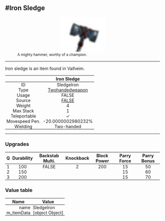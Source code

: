 <meta property="og:title" content="Iron Sledge - MoreValheim" /><meta property="og:type" content="website" /><meta property="og:image" content="/assets/iron_sledge.png" /><meta property="og:description" content="Iron Sledge is an item found in Valheim." /><meta name="theme-color" content="#546D78"><meta name="twitter:card" content="summary_large_image">
#Iron Sledge
-------------
<style>img {width:20px;}.tb {width:150px;display: block;margin-left: auto;margin-right: auto;}</style>

<style>.md-typeset table:not([class]) th:not([align]) {min-width:unset!important;}</style>
<style>td{padding:0em 0.3em!important;text-align:center!important;border-left:.05rem solid var(--md-default-fg-color--lightest)}</style>

<style>th{padding:0.1em 0.3em!important;text-align:center!important;font-weight:bold}</style>

<style>pre{text-align:right!important}</style>
<style>table tr td:first-child {border-left: 0;};</style>

<figure><img src="/assets/iron_sledge.png" class="tb" /><figcaption><small>A mighty hammer, worthy of a champion.</small></figcaption></figure>

-------------

Iron sledge is an item found in Valheim.

|        | Iron Sledge              |
| ----------- | ------------------------------------ |
| ID |SledgeIron
| Type | [Twohandedweapon](../../types/twohandedweapon)
| Usage | FALSE<br>
| Source | [FALSE](../../items/false)
| Weight | 4 |
| Max Stack | 1 |
| Teleportable | ✓
| Movespeed Pen. | -20.0000002980232%
| Wielding | Two-handed


-------------

### Upgrades
| Q | Durability | Backstab Multi. | Knockback | Block Power | Parry Force | Parry Bonus
| - | - | - | - | - | - | - 
1 | 100 | FALSE | 2 | 200 | 15 | 50 | 2 | 
 | 2 | 150 |  |  |  | 15 | 60 |  | 
 | 3 | 200 |  |  |  | 15 | 70 |  | 


### Value table
| Name | Value
| - | - |
| <div style="text-align:right">name</div> | <div style="text-align:left">SledgeIron</div> | 
| <div style="text-align:right">m_itemData</div> | <div style="text-align:left">[object Object]</div> | 